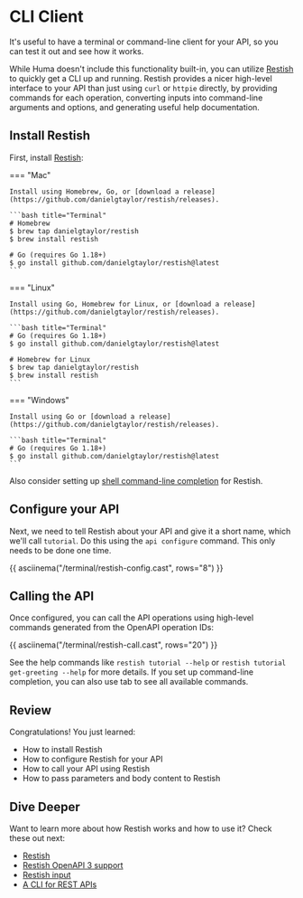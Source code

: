 # CLI Client

It's useful to have a terminal or command-line client for your API, so you can test it out and see how it works.

While Huma doesn't include this functionality built-in, you can utilize [Restish](https://rest.sh/) to quickly get a CLI up and running. Restish provides a nicer high-level interface to your API than just using `curl` or `httpie` directly, by providing commands for each operation, converting inputs into command-line arguments and options, and generating useful help documentation.

## Install Restish

First, install [Restish](https://rest.sh/):

=== "Mac"

    Install using Homebrew, Go, or [download a release](https://github.com/danielgtaylor/restish/releases).

    ```bash title="Terminal"
    # Homebrew
    $ brew tap danielgtaylor/restish
    $ brew install restish

    # Go (requires Go 1.18+)
    $ go install github.com/danielgtaylor/restish@latest
    ```

=== "Linux"

    Install using Go, Homebrew for Linux, or [download a release](https://github.com/danielgtaylor/restish/releases).

    ```bash title="Terminal"
    # Go (requires Go 1.18+)
    $ go install github.com/danielgtaylor/restish@latest

    # Homebrew for Linux
    $ brew tap danielgtaylor/restish
    $ brew install restish
    ```

=== "Windows"

    Install using Go or [download a release](https://github.com/danielgtaylor/restish/releases).

    ```bash title="Terminal"
    # Go (requires Go 1.18+)
    $ go install github.com/danielgtaylor/restish@latest
    ```

Also consider setting up [shell command-line completion](https://rest.sh/#/guide?id=shell-command-line-completion) for Restish.

## Configure your API

Next, we need to tell Restish about your API and give it a short name, which we'll call `tutorial`. Do this using the `api configure` command. This only needs to be done one time.

{{ asciinema("/terminal/restish-config.cast", rows="8") }}

## Calling the API

Once configured, you can call the API operations using high-level commands generated from the OpenAPI operation IDs:

{{ asciinema("/terminal/restish-call.cast", rows="20") }}

See the help commands like `restish tutorial --help` or `restish tutorial get-greeting --help` for more details. If you set up command-line completion, you can also use tab to see all available commands.

## Review

Congratulations! You just learned:

-   How to install Restish
-   How to configure Restish for your API
-   How to call your API using Restish
-   How to pass parameters and body content to Restish

## Dive Deeper

Want to learn more about how Restish works and how to use it? Check these out next:

-   [Restish](https://rest.sh/)
-   [Restish OpenAPI 3 support](https://rest.sh/#/openapi)
-   [Restish input](https://rest.sh/#/input)
-   [A CLI for REST APIs](https://dev.to/danielgtaylor/a-cli-for-rest-apis-part-1-104b)
